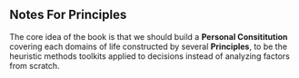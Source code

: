 ## Notes For Principles

The core idea of the book is that we should build a **Personal Consititution** covering each domains of life constructed by several **Principles**, to be the heuristic methods toolkits applied to decisions instead of analyzing factors from scratch.

